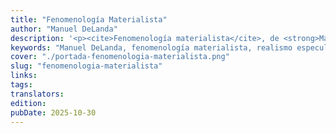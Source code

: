 ```yaml
---
title: "Fenomenología Materialista"
author: "Manuel DeLanda"
description: '<p><cite>Fenomenología materialista</cite>, de <strong>Manuel DeLanda</strong>, es una obra fundamental de la <strong>filosofía contemporánea</strong> que busca integrar la <strong>fenomenología</strong> y el <strong>materialismo</strong> en un marco riguroso y científicamente informado. DeLanda, uno de los pensadores más influyentes del <strong>realismo especulativo</strong> y heredero del pensamiento de <strong>Gilles Deleuze</strong>, sostiene que la <strong>experiencia perceptiva</strong> puede comprenderse sin recurrir a ontologías idealistas ni a marcos lingüísticos previos.</p><p>Basado en aportes recientes de la <strong>neurociencia</strong> y la <strong>filosofía de la mente</strong>, el autor defiende un <strong>realismo materialista</strong> donde los procesos neuronales inconscientes, organizados en capas, articulan la relación entre <strong>materia, cuerpo y mente</strong> como un continuo evolutivo. Esta visión desafía tanto el empirismo clásico como el conceptualismo, proponiendo una <strong>ontología no representacional</strong> centrada en los procesos físicos y cognitivos que configuran la percepción.</p><p>El libro invita a repensar la <strong>percepción y la conciencia</strong> desde una perspectiva que combina <strong>filosofía, ciencia cognitiva y pensamiento posthumanista</strong>. Con un estilo claro y sistemático, DeLanda ofrece una <strong>síntesis original</strong> que renueva el debate sobre el materialismo en el siglo XXI y redefine el vínculo entre lo real y lo mental. <cite>Fenomenología materialista</cite> se consolida así como una referencia ineludible para quienes buscan comprender la evolución del <strong>pensamiento filosófico contemporáneo</strong> en diálogo con las ciencias del cerebro.</p> Coeditado junto a <a href="https://tintalimon.com.ar/">Tinta Limón</a>'
keywords: "Manuel DeLanda, fenomenología materialista, realismo especulativo, filosofía contemporánea, neurociencia, filosofía de la mente, Deleuze, materialismo, ontología no representacional, pensamiento posthumanista, percepción y conciencia"
cover: "./portada-fenomenologia-materialista.png"
slug: "fenomenologia-materialista"
links:
tags:
translators:
edition:
pubDate: 2025-10-30
---
```

